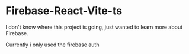 # Firebase-React-Vite-ts

I don't know where this project is going, just wanted to learn more about Firebase.

Currently i only used the firebase auth
